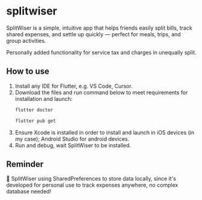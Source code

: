 # splitwiser

SplitWiser is a simple, intuitive app that helps friends easily split bills, track shared expenses, and settle up quickly — perfect for meals, trips, and group activities.

Personally added functionality for service tax and charges in unequally split.

## How to use
1. Install any IDE for Flutter, e.g. VS Code, Cursor.
2. Download the files and run command below to meet requirements for installation and launch:
    ```bash
   flutter doctor
   ```
    ```bash
   flutter pub get
   ```  
3. Ensure Xcode is installed in order to install and launch in iOS devices (in my case); Android Studio for android devices.
4. Run and debug, wait SplitWiser to be installed.

## Reminder
💾 SplitWiser using SharedPreferences to store data locally, since it's developed for personal use to track expenses anywhere, no complex database needed!
